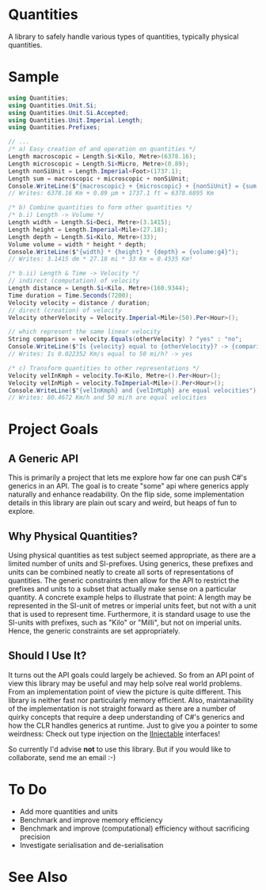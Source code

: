 # Quantities
A library to safely handle various types of quantities, typically physical quantities.

# Sample
```csharp
using Quantities;
using Quantities.Unit.Si;
using Quantities.Unit.Si.Accepted;
using Quantities.Unit.Imperial.Length;
using Quantities.Prefixes;

// ...
/* a) Easy creation of and operation on quantities */
Length macroscopic = Length.Si<Kilo, Metre>(6378.16);
Length microscopic = Length.Si<Micro, Metre>(0.89);
Length nonSiUnit = Length.Imperial<Foot>(1737.1);
Length sum = macroscopic + microscopic + nonSiUnit;
Console.WriteLine($"{macroscopic} + {microscopic} + {nonSiUnit} = {sum:g8}");
// Writes: 6378.16 Km + 0.89 μm + 1737.1 ft = 6378.6895 Km

/* b) Combine quantities to form other quantities */
/* b.i) Length -> Volume */
Length width = Length.Si<Deci, Metre>(3.1415);
Length height = Length.Imperial<Mile>(27.18);
Length depth = Length.Si<Kilo, Metre>(33);
Volume volume = width * height * depth;
Console.WriteLine($"{width} * {height} * {depth} = {volume:g4}");
// Writes: 3.1415 dm * 27.18 mi * 33 Km = 0.4535 Km³

/* b.ii) Length & Time -> Velocity */
// indirect (computation) of velocity
Length distance = Length.Si<Kilo, Metre>(160.9344);
Time duration = Time.Seconds(7200);
Velocity velocity = distance / duration;
// direct (creation) of velocity
Velocity otherVelocity = Velocity.Imperial<Mile>(50).Per<Hour>();

// which represent the same linear velocity
String comparison = velocity.Equals(otherVelocity) ? "yes" : "no";
Console.WriteLine($"Is {velocity} equal to {otherVelocity}? -> {comparison}");
// Writes: Is 0.022352 Km/s equal to 50 mi/h? -> yes

/* c) Transform quantities to other representations */
Velocity velInKmph = velocity.To<Kilo, Metre>().Per<Hour>();
Velocity velInMiph = velocity.ToImperial<Mile>().Per<Hour>();
Console.WriteLine($"{velInKmph} and {velInMiph} are equal velocities");
// Writes: 80.4672 Km/h and 50 mi/h are equal velocities
```

# Project Goals
## A Generic API 
This is primarily a project that lets me explore how far one can push C#'s generics in an API. The goal is to create "some" api where generics apply naturally and enhance readability. On the flip side, some implementation details in this library are plain out scary and weird, but heaps of fun to explore.

## Why Physical Quantities?
Using physical quantities as test subject seemed appropriate, as there are a limited number of units and SI-prefixes. Using generics, these prefixes and units can be combined neatly to create all sorts of representations of quantities. The generic constraints then allow for the API to restrict the prefixes and units to a subset that actually make sense on a particular quantity.
A concrete example helps to illustrate that point: A length may be represented in the SI-unit of metres or imperial units feet, but not with a unit that is used to represent time. Furthermore, it is standard usage to use the SI-units with prefixes, such as "Kilo" or "Milli", but not on imperial units. Hence, the generic constraints are set appropriately.

## Should I Use It?
It turns out the API goals could largely be achieved. So from an API point of view this library may be useful and may help solve real world problems.
From an implementation point of view the picture is quite different. This library is neither fast nor particularly memory efficient. Also, maintainability of the implementation is not straight forward as there are a number of quirky concepts that require a deep understanding of C#'s generics and how the CLR handles generics at runtime.
Just to give you a pointer to some weirdness: Check out type injection on the [IInjectable](measures/Core/Injectables.cs) interfaces!

So currently I'd advise **not** to use this library. But if you would like to collaborate, send me an email :-)

# To Do
  * Add more quantities and units
  * Benchmark and improve memory efficiency
  * Benchmark and improve (computational) efficiency without sacrificing precision
  * Investigate serialisation and de-serialisation

# See Also
<other projects>
